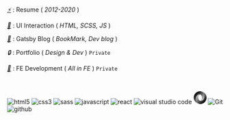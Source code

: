 [*⚡*](https://fe-p.github.io/) : Resume ( *2012-2020* )

[*🎁*](https://github.com/gr-p/interaction) : UI Interaction ( *HTML, SCSS, JS* )

[*📙*](https://diary-blog.github.io) : Gatsby Blog ( *BookMark, Dev blog* )

*🔒* : Portfolio ( *Design & Dev* ) `Private`

[*🌼*](https://github.com/f-e-dev) : FE Development ( *All in FE* ) `Private`

<br />

<img alt="html5" width="30px" src="https://img.icons8.com/color/240/000000/html-5.png"> <img alt="css3" width="30px" src="https://img.icons8.com/color/240/000000/css3.png">
<img alt="sass" width="30px" src="https://img.icons8.com/color/240/000000/sass.png">
<img alt="javascript" width="30px" src="https://img.icons8.com/color/240/000000/javascript.png" />
<img alt="react" width="30px" src="https://img.icons8.com/color/240/000000/react-native.png" />
<img alt="visual studio code" width="30px" src="https://img.icons8.com/fluent/240/000000/visual-studio-code-2019.png" /> <img alt="json" width="30px" src="https://raw.githubusercontent.com/github/explore/80688e429a7d4ef2fca1e82350fe8e3517d3494d/topics/json/json.png">
<img alt="Git" width="30px" src="https://img.icons8.com/color/240/000000/git.png">
<img alt="github" width="30px" src="https://img.icons8.com/ios-glyphs/240/000000/github.png">
